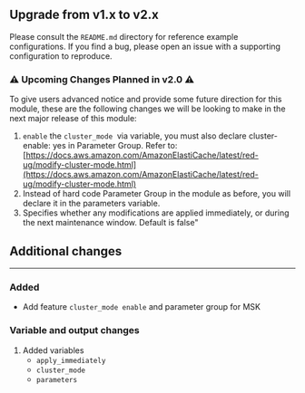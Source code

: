 ## Upgrade from v1.x to v2.x

Please consult the `README.md` directory for reference example configurations. If you find a bug, please open an issue with a supporting configuration to reproduce.

### ⚠️ Upcoming Changes Planned in v2.0 ⚠️

To give users advanced notice and provide some future direction for this module, these are the following changes we will be looking to make in the next major release of this module:

1.  `enable` the `cluster_mode`  via variable, you must also declare cluster-enable: yes in Parameter Group. Refer to: [https://docs.aws.amazon.com/AmazonElastiCache/latest/red-ug/modify-cluster-mode.html](https://docs.aws.amazon.com/AmazonElastiCache/latest/red-ug/modify-cluster-mode.html)
2.  Instead of hard code Parameter Group in the module as before, you will declare it in the parameters variable.
3.  Specifies whether any modifications are applied immediately, or during the next maintenance window. Default is false"

## Additional changes

---

### Added

*   Add feature `cluster_mode enable` and parameter group for MSK

### Variable and output changes

1.  Added variables
    *   `apply_immediately`
    *   `cluster_mode`
    *   `parameters`